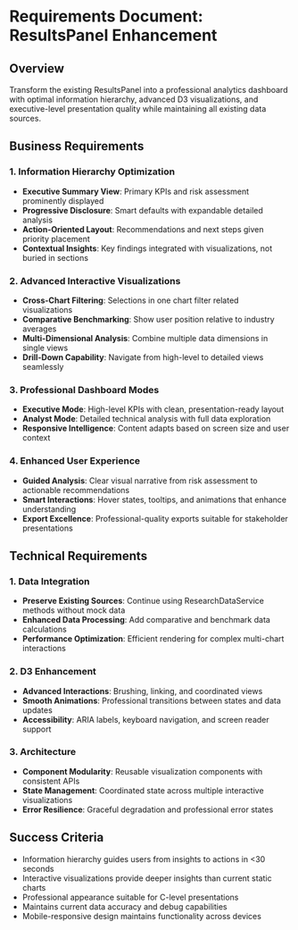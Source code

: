 # Requirements Document: ResultsPanel Enhancement

## Overview
Transform the existing ResultsPanel into a professional analytics dashboard with optimal information hierarchy, advanced D3 visualizations, and executive-level presentation quality while maintaining all existing data sources.

## Business Requirements

### 1. Information Hierarchy Optimization
- **Executive Summary View**: Primary KPIs and risk assessment prominently displayed
- **Progressive Disclosure**: Smart defaults with expandable detailed analysis
- **Action-Oriented Layout**: Recommendations and next steps given priority placement
- **Contextual Insights**: Key findings integrated with visualizations, not buried in sections

### 2. Advanced Interactive Visualizations
- **Cross-Chart Filtering**: Selections in one chart filter related visualizations
- **Comparative Benchmarking**: Show user position relative to industry averages
- **Multi-Dimensional Analysis**: Combine multiple data dimensions in single views
- **Drill-Down Capability**: Navigate from high-level to detailed views seamlessly

### 3. Professional Dashboard Modes
- **Executive Mode**: High-level KPIs with clean, presentation-ready layout
- **Analyst Mode**: Detailed technical analysis with full data exploration
- **Responsive Intelligence**: Content adapts based on screen size and user context

### 4. Enhanced User Experience
- **Guided Analysis**: Clear visual narrative from risk assessment to actionable recommendations
- **Smart Interactions**: Hover states, tooltips, and animations that enhance understanding
- **Export Excellence**: Professional-quality exports suitable for stakeholder presentations

## Technical Requirements

### 1. Data Integration
- **Preserve Existing Sources**: Continue using ResearchDataService methods without mock data
- **Enhanced Data Processing**: Add comparative and benchmark data calculations
- **Performance Optimization**: Efficient rendering for complex multi-chart interactions

### 2. D3 Enhancement
- **Advanced Interactions**: Brushing, linking, and coordinated views
- **Smooth Animations**: Professional transitions between states and data updates
- **Accessibility**: ARIA labels, keyboard navigation, and screen reader support

### 3. Architecture
- **Component Modularity**: Reusable visualization components with consistent APIs
- **State Management**: Coordinated state across multiple interactive visualizations
- **Error Resilience**: Graceful degradation and professional error states

## Success Criteria
- Information hierarchy guides users from insights to actions in <30 seconds
- Interactive visualizations provide deeper insights than current static charts
- Professional appearance suitable for C-level presentations
- Maintains current data accuracy and debug capabilities
- Mobile-responsive design maintains functionality across devices